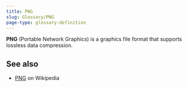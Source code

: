 ```yaml
---
title: PNG
slug: Glossary/PNG
page-type: glossary-definition
---
```


**PNG** (Portable Network Graphics) is a graphics file format that supports lossless data compression.

## See also

- [PNG](https://en.wikipedia.org/wiki/Portable_Network_Graphics) on Wikipedia
